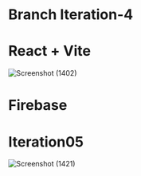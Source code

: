 # Branch Iteration-4
# React + Vite
![Screenshot (1402)](https://github.com/user-attachments/assets/d23ff0f0-1a0e-49f9-9ce9-013dd979c1d2)

# Firebase
# Iteration05
![Screenshot (1421)](https://github.com/user-attachments/assets/4d5405d4-1775-4443-adcf-d4ac22e0c16e)
 
